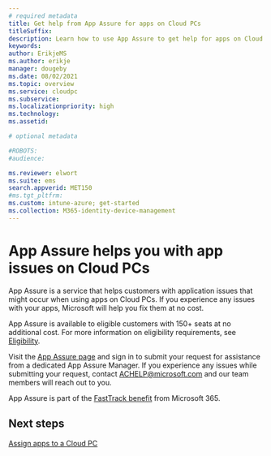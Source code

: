 ```yaml
---
# required metadata
title: Get help from App Assure for apps on Cloud PCs
titleSuffix:
description: Learn how to use App Assure to get help for apps on Cloud PCS.
keywords:
author: ErikjeMS  
ms.author: erikje
manager: dougeby
ms.date: 08/02/2021
ms.topic: overview
ms.service: cloudpc
ms.subservice:
ms.localizationpriority: high
ms.technology:
ms.assetid: 

# optional metadata

#ROBOTS:
#audience:

ms.reviewer: elwort
ms.suite: ems
search.appverid: MET150
#ms.tgt_pltfrm:
ms.custom: intune-azure; get-started
ms.collection: M365-identity-device-management
---
```


# App Assure helps you with app issues on Cloud PCs

App Assure is a service that helps customers with application issues that might occur when using apps on Cloud PCs. If you experience any issues with your apps, Microsoft will help you fix them at no cost.

App Assure is available to eligible customers with 150+ seats at no additional cost. For more information on eligibility requirements, see [Eligibility](/fasttrack/eligibility).

Visit the [App Assure page](https://fasttrack.microsoft.com/dl/daa) and sign in to submit your request for assistance from a dedicated App Assure Manager. If you experience any issues while submitting your request, contact ACHELP@microsoft.com and our team members will reach out to you. 

App Assure is part of the [FastTrack benefit](/fasttrack/introduction) from Microsoft 365.

<!-- ########################## -->
## Next steps

[Assign apps to a Cloud PC](assign-apps.md)
